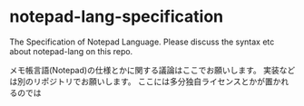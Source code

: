 notepad-lang-specification
==========================

The Specification of Notepad Language. Please discuss the syntax etc about notepad-lang on this repo.

メモ帳言語(Notepad)の仕様とかに関する議論はここでお願いします。
実装などは別のリポジトリでお願いします。
ここには多分独自ライセンスとかが置かれるのでは
